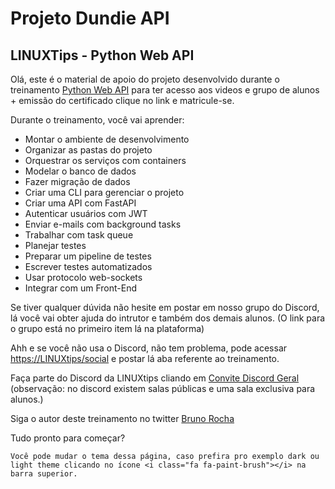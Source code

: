 # Projeto Dundie API

## LINUXTips - Python Web API

Olá, este é o material de apoio do projeto desenvolvido durante o
treinamento [Python Web API](https://www.linuxtips.io/course/python-para-web-e-api)
para ter acesso aos videos e grupo de alunos + emissão do certificado clique no link e matricule-se.

Durante o treinamento, você vai aprender:

- Montar o ambiente de desenvolvimento
- Organizar as pastas do projeto
- Orquestrar os serviços com containers
- Modelar o banco de dados
- Fazer migração de dados
- Criar uma CLI para gerenciar o projeto
- Criar uma API com FastAPI
- Autenticar usuários com JWT
- Enviar e-mails com background tasks
- Trabalhar com task queue
- Planejar testes
- Preparar um pipeline de testes
- Escrever testes automatizados
- Usar protocolo web-sockets
- Integrar com um Front-End

Se tiver qualquer dúvida não hesite em postar em nosso grupo do
Discord, lá você vai obter ajuda do intrutor e também dos demais alunos.
(O link para o grupo está no primeiro item lá na plataforma)

Ahh e se você não usa o Discord, não tem problema, pode acessar [https://LINUXtips/social](https://linuxtips.io/social) e postar lá aba referente ao treinamento.

Faça parte do Discord da LINUXtips cliando em [Convite Discord Geral](https://discord.gg/MpTwbWYhaF) (observação: no discord existem salas públicas e uma sala exclusiva para alunos.)

Siga o autor deste treinamento no twitter [Bruno Rocha](https://twitter.com/rochacbruno)

Tudo pronto para começar?

```admonish tip
Você pode mudar o tema dessa página, caso prefira pro exemplo dark ou light theme clicando no ícone <i class="fa fa-paint-brush"></i> na barra superior.
```
